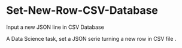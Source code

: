 # Set-New-Row-CSV-Database
Input a new JSON line in CSV Database 

A Data Science task, set a JSON serie turning a new row in CSV file . 
